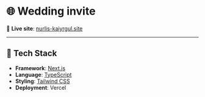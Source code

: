 # 🌐 Wedding invite

🔗 **Live site**: [nurlis-kaiyrgul.site](https://www.nurlis-kaiyrgul.site/)

---

## 🧰 Tech Stack

- **Framework**: [Next.js](https://nextjs.org/)
- **Language**: [TypeScript](https://www.typescriptlang.org/)
- **Styling**: [Tailwind CSS](https://tailwindcss.com/)
- **Deployment**: Vercel

